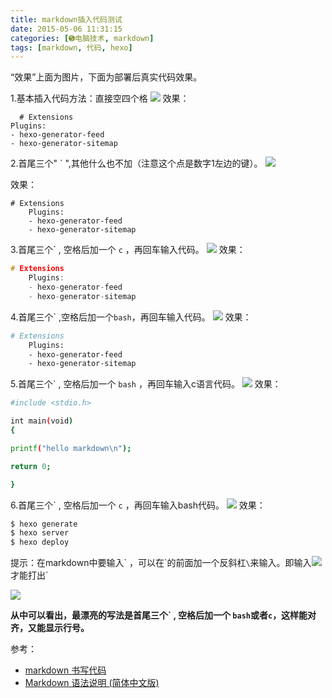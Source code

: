 ```yaml
---
title: markdown插入代码测试
date: 2015-05-06 11:31:15
categories: [➎电脑技术, markdown]
tags: [markdown, 代码, hexo]
---
```


“效果”上面为图片，下面为部署后真实代码效果。

1.基本插入代码方法：直接空四个格
![][1]
效果：

      # Extensions
    Plugins:
    - hexo-generator-feed
    - hexo-generator-sitemap
    
<!--more-->
2.首尾三个" ` ",其他什么也不加（注意这个点是数字1左边的键）。
![][2]

效果：

```
# Extensions
    Plugins:
    - hexo-generator-feed
    - hexo-generator-sitemap
```

3.首尾三个\` , 空格后加一个 `c` ，再回车输入代码。
![][3]
效果：

``` c
# Extensions
    Plugins:
    - hexo-generator-feed
    - hexo-generator-sitemap
```

4.首尾三个\` ,空格后加一个`bash`，再回车输入代码。
![][4]
效果：

``` bash
# Extensions
    Plugins:
    - hexo-generator-feed
    - hexo-generator-sitemap
```

5.首尾三个\` , 空格后加一个 `bash` ，再回车输入c语言代码。
![][5]
效果：

``` bash
#include <stdio.h>

int main(void)
{

printf("hello markdown\n");

return 0;

}
```
6.首尾三个\` , 空格后加一个 `c` ，再回车输入bash代码。
![][6]
效果：

``` c
$ hexo generate
$ hexo server
$ hexo deploy
```

提示：在markdown中要输入\` ，可以在\`的前面加一个反斜杠`\`来输入。即输入![][7]才能打出\`

![][8]

**从中可以看出，最漂亮的写法是首尾三个\` , 空格后加一个 `bash`或者`c`，这样能对齐，又能显示行号。**

参考：

 - [markdown 书写代码][9]
 - [Markdown 语法说明 (简体中文版)][10]


  [1]: http://7xivmb.com1.z0.glb.clouddn.com/%E5%9F%BA%E6%9C%AC%E5%86%99%E6%B3%95%E7%A9%BA%E5%9B%9B%E6%A0%BC-markdown%E6%8F%92%E5%85%A5%E4%BB%A3%E7%A0%81%E6%B5%8B%E8%AF%95.PNG
  [2]: http://7xivmb.com1.z0.glb.clouddn.com/%E5%8F%AA%E6%9C%89%E4%B8%89%E7%82%B9-markdown%E6%8F%92%E5%85%A5%E4%BB%A3%E7%A0%81%E6%B5%8B%E8%AF%95.PNG
  [3]: http://7xivmb.com1.z0.glb.clouddn.com/%E4%B8%89%E7%82%B9%E5%8A%A0c-markdown%E6%8F%92%E5%85%A5%E4%BB%A3%E7%A0%81%E6%B5%8B%E8%AF%95.PNG
  [4]: http://7xivmb.com1.z0.glb.clouddn.com/%E4%B8%89%E7%82%B9%E5%8A%A0bash-markdown%E6%8F%92%E5%85%A5%E4%BB%A3%E7%A0%81%E6%B5%8B%E8%AF%95.PNG
  [5]: http://7xivmb.com1.z0.glb.clouddn.com/%E4%B8%89%E4%B8%AA%E7%82%B9bash%E5%90%8E%E6%98%AFC-markdown%E6%8F%92%E5%85%A5%E4%BB%A3%E7%A0%81%E6%B5%8B%E8%AF%95.PNG
  [6]: http://7xivmb.com1.z0.glb.clouddn.com/%E4%B8%89%E4%B8%AA%E7%82%B9C%E5%90%8E%E6%98%AFbash%E5%91%BD%E4%BB%A4-markdown%E6%8F%92%E5%85%A5%E4%BB%A3%E7%A0%81%E6%B5%8B%E8%AF%95.PNG
  [7]: http://7xivmb.com1.z0.glb.clouddn.com/%E5%8F%8D%E6%96%9C%E6%9D%A0%E5%8A%A0%E7%82%B9-markdown%E6%8F%92%E5%85%A5%E4%BB%A3%E7%A0%81%E6%B5%8B%E8%AF%95.PNG
  [8]: http://7xivmb.com1.z0.glb.clouddn.com/Markdown%E6%94%AF%E6%8C%81%E4%BB%A5%E4%B8%8B%E8%BF%99%E4%BA%9B%E7%AC%A6%E5%8F%B7%E5%89%8D%E9%9D%A2%E5%8A%A0%E4%B8%8A%E5%8F%8D%E6%96%9C%E6%9D%A0%E6%9D%A5%E5%B8%AE%E5%8A%A9%E6%8F%92%E5%85%A5%E6%99%AE%E9%80%9A%E7%9A%84%E7%AC%A6%E5%8F%B7-markdown%E6%8F%92%E5%85%A5%E4%BB%A3%E7%A0%81%E6%B5%8B%E8%AF%95.PNG
  [9]: http://blog.csdn.net/pegasuswang_/article/details/37966169
  [10]: http://wowubuntu.com/markdown/